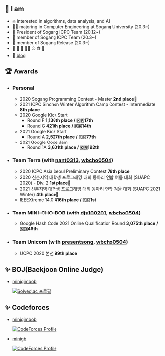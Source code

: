 ## :dragon_face: I am

  - :fire: interested in algorithms, data analysis, and AI
  - 👩‍💻 majoring in Computer Engineering at Sogang University (20.3~)
  - :balloon: President of Sogang ICPC Team (20.12~)
  - :balloon: member of Sogang ICPC Team (20.3~)
  - :penguin: member of Sogang Release (20.3~)
  - :sparkling_heart: :violin: :cupcake: :woman_cook: :baseball: :soccer: :ping_pong:
  - :pencil: [blog](http://minigb.tistory.com/)

## :trophy: Awards
- ### Personal
  - 2020 Sogang Programming Contest - Master  **2nd place**🥈
  - 2021 ICPC Sinchon Winter Algorithm Camp Contest - Intermediate  **8th place**
  - 2020 Google Kick Start
    - Round F  **1,136th place / :kr:17th**
    - Round G  **421th place / :kr:14th**
  - 2021 Google Kick Start
    - Round A  **2,527th place / :kr:77th**
  - 2021 Google Code Jam
    - Round 1A **3,601th place / :kr:192th**
- ### Team Terra (with [nant0313](https://github.com/nant0313), [wbcho0504](https://github.com/1bin01))
  - 2020 ICPC Asia Seoul Preliminary Contest  **76th place**
  - 2020 신촌지역 대학생 프로그래밍 대회 동아리 연합 여름 대회 (SUAPC 2020) - Div. 2  **1st place**🥇
  - 2021 신촌지역 대학생 프로그래밍 대회 동아리 연합 겨울 대회 (SUAPC 2021 Winter)  **4th place**🥉
  - IEEEXtreme 14.0  **416th place / :kr:1st**
- ### Team MINI-CHO-BOB (with [djs100201](https://www.acmicpc.net/user/djs100201), [wbcho0504](https://github.com/1bin01))
  - Google Hash Code 2021 Online Qualification Round  **3,075th place / :kr:46th**
- ### Team Unicorn (with [presentsong](https://www.acmicpc.net/user/presentsong), [wbcho0504](https://github.com/1bin01))
  - UCPC 2020 본선 **99th place**


## :sparkles: BOJ(Baekjoon Online Judge)
- [minigimbob](https://www.acmicpc.net/user/minigimbob)

  [![Solved.ac 프로필](http://mazassumnida.wtf/api/v2/generate_badge?boj=minigimbob)](https://solved.ac/minigimbob)


## :sparkles: Codeforces
- [minigimbob](https://codeforces.com/profile/minigimibob)

  [![CodeForces Profile](https://cf.leed.at?id=minigimbob)](https://codeforces.com/profile/minigimbob)

- [minigb](https://codeforces.com/profile/minigb)

  [![CodeForces Profile](https://cf.leed.at?id=minigb)](https://codeforces.com/profile/minigb)
